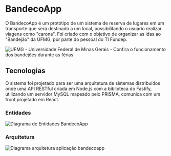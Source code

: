 # BandecoApp

O BandecoApp é um protótipo de um sistema de reserva de lugares em um transporte que será destinado a um local, possibilitando o usuário realizar viagens como "carona". Foi criado com o objetivo de organizar as idas ao "Bandejão" da UFMG, por parte do pessoal do TI Fundep.

![UFMG - Universidade Federal de Minas Gerais - Confira o funcionamento dos  bandejões durante as férias](https://ufmg.br/thumbor/FMNYb_ycRSrACkP9Tcik367iC38=/0x0:713x476/712x474/https://ufmg.br/storage/8/e/a/c/8eac5f6ce16eeed005299ea78068ddac_15313988107276_1706092368.jpg)



## Tecnologias

O sistema foi projetado para ser uma arquitetura de sistemas distribuídos onde uma API RESTful criada em Node.js com a biblioteca do Fastify, utilizando um servidor MySQL mapeado pelo PRISMA, comunica com um front projetado em React.



### Entidades
![Diagrama de Entidades BandecoApp](https://user-images.githubusercontent.com/79611025/218912165-bd340f6b-49df-4d50-93c6-a2f6c85edd3b.png)

### Arquitetura
![Diagrama arquitetura aplicação bandecoapp](https://user-images.githubusercontent.com/79611025/218912212-1c22bd24-a758-4cd2-ae9a-5d22dc020a33.png)

